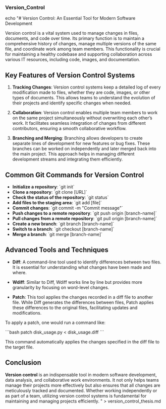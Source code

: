 ### Version_Control

echo "# Version Control: An Essential Tool for Modern Software Development

Version control is a vital system used to manage changes in files, documents, and code over time. Its primary function is to maintain a comprehensive history of changes, manage multiple versions of the same file, and coordinate work among team members. This functionality is crucial for maintaining a healthy codebase and supporting collaboration across various IT resources, including code, images, and documentation.

## Key Features of Version Control Systems

1. **Tracking Changes**: Version control systems keep a detailed log of every modification made to files, whether they are code, images, or other types of documents. This allows teams to understand the evolution of their projects and identify specific changes when needed.

2. **Collaboration**: Version control enables multiple team members to work on the same project simultaneously without overwriting each other’s work. It facilitates seamless integration of changes from different contributors, ensuring a smooth collaborative workflow.

3. **Branching and Merging**: Branching allows developers to create separate lines of development for new features or bug fixes. These branches can be worked on independently and later merged back into the main project. This approach helps in managing different development streams and integrating them efficiently.

## Common Git Commands for Version Control

- **Initialize a repository**: \`git init\`
- **Clone a repository**: \`git clone [URL]\`
- **Check the status of the repository**: \`git status\`
- **Add files to the staging area**: \`git add [file]\`
- **Commit changes**: \`git commit -m \"Commit message\"\`
- **Push changes to a remote repository**: \`git push origin [branch-name]\`
- **Pull changes from a remote repository**: \`git pull origin [branch-name]\`
- **Create a new branch**: \`git branch [branch-name]\`
- **Switch to a branch**: \`git checkout [branch-name]\`
- **Merge a branch**: \`git merge [branch-name]\`

## Advanced Tools and Techniques

- **Diff**: A command-line tool used to identify differences between two files. It is essential for understanding what changes have been made and where.
  
- **Wdiff**: Similar to Diff, Wdiff works line by line but provides more granularity by focusing on word-level changes.
  
- **Patch**: This tool applies the changes recorded in a diff file to another file. While Diff generates the differences between files, Patch applies these differences to the original files, facilitating updates and modifications.

To apply a patch, one would run a command like:

\`\`\`bash
patch disk_usage.py < disk_usage.diff
\`\`\`

This command automatically applies the changes specified in the diff file to the target file.

## Conclusion

**Version control** is an indispensable tool in modern software development, data analysis, and collaborative work environments. It not only helps teams manage their projects more effectively but also ensures that all changes are meticulously tracked and documented. Whether working independently or as part of a team, utilizing version control systems is fundamental for maintaining and managing projects efficiently.
" > version_control_thesis.md







